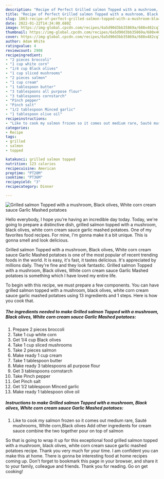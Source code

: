 ```yaml
---
description: "Recipe of Perfect Grilled salmon Topped with a mushroom, Black olives, White corn cream sauce Garlic Mashed potatoes"
title: "Recipe of Perfect Grilled salmon Topped with a mushroom, Black olives, White corn cream sauce Garlic Mashed potatoes"
slug: 1863-recipe-of-perfect-grilled-salmon-topped-with-a-mushroom-black-olives-white-corn-cream-sauce-garlic-mashed-potatoes
date: 2022-01-22T14:34:00.680Z
image: https://img-global.cpcdn.com/recipes/6a5d90d3bb35869a/680x482cq70/grilled-salmon-topped-with-a-mushroom-black-olives-white-corn-cream-sauce-garlic-mashed-potatoes-recipe-main-photo.jpg
thumbnail: https://img-global.cpcdn.com/recipes/6a5d90d3bb35869a/680x482cq70/grilled-salmon-topped-with-a-mushroom-black-olives-white-corn-cream-sauce-garlic-mashed-potatoes-recipe-main-photo.jpg
cover: https://img-global.cpcdn.com/recipes/6a5d90d3bb35869a/680x482cq70/grilled-salmon-topped-with-a-mushroom-black-olives-white-corn-cream-sauce-garlic-mashed-potatoes-recipe-main-photo.jpg
author: Adam White
ratingvalue: 4
reviewcount: 2908
recipeingredient:
- "2 pieces broccoli"
- "1 cup white corn"
- "1/4 cup Black olives"
- "1 cup sliced mushrooms"
- "2 pieces salmon"
- "1 cup cream"
- "1 tablespoon butter"
- "3 tablespoons all purpose flour"
- "3 tablespoons cornstarch"
- "Pinch pepper"
- "Pinch salt"
- "1/2 tablespoon Minced garlic"
- "1 tablespoon olive oil"
recipeinstructions:
- "Like to cook my salmon frozen so it comes out medium rare, Sauté mushrooms, White corn,Black olives Add other ingredients for cream sauce combine the two together pour on top of salmon"
categories:
- Recipe
tags:
- grilled
- salmon
- topped

katakunci: grilled salmon topped 
nutrition: 123 calories
recipecuisine: American
preptime: "PT28M"
cooktime: "PT36M"
recipeyield: "3"
recipecategory: Dinner

---
```



![Grilled salmon Topped with a mushroom, Black olives, White corn cream sauce Garlic Mashed potatoes](https://img-global.cpcdn.com/recipes/6a5d90d3bb35869a/680x482cq70/grilled-salmon-topped-with-a-mushroom-black-olives-white-corn-cream-sauce-garlic-mashed-potatoes-recipe-main-photo.jpg)

Hello everybody, I hope you're having an incredible day today. Today, we're going to prepare a distinctive dish, grilled salmon topped with a mushroom, black olives, white corn cream sauce garlic mashed potatoes. One of my favorites food recipes. For mine, I'm gonna make it a bit unique. This is gonna smell and look delicious.

Grilled salmon Topped with a mushroom, Black olives, White corn cream sauce Garlic Mashed potatoes is one of the most popular of recent trending foods in the world. It is easy, it's fast, it tastes delicious. It's appreciated by millions daily. They're fine and they look fantastic. Grilled salmon Topped with a mushroom, Black olives, White corn cream sauce Garlic Mashed potatoes is something which I have loved my entire life.




To begin with this recipe, we must prepare a few components. You can have grilled salmon topped with a mushroom, black olives, white corn cream sauce garlic mashed potatoes using 13 ingredients and 1 steps. Here is how you cook that.

<!--inarticleads1-->

##### The ingredients needed to make Grilled salmon Topped with a mushroom, Black olives, White corn cream sauce Garlic Mashed potatoes:

1. Prepare 2 pieces broccoli
1. Take 1 cup white corn
1. Get 1/4 cup Black olives
1. Take 1 cup sliced mushrooms
1. Take 2 pieces salmon
1. Make ready 1 cup cream
1. Take 1 tablespoon butter
1. Make ready 3 tablespoons all purpose flour
1. Get 3 tablespoons cornstarch
1. Take Pinch pepper
1. Get Pinch salt
1. Get 1/2 tablespoon Minced garlic
1. Make ready 1 tablespoon olive oil




<!--inarticleads2-->

##### Instructions to make Grilled salmon Topped with a mushroom, Black olives, White corn cream sauce Garlic Mashed potatoes:

1. Like to cook my salmon frozen so it comes out medium rare, Sauté mushrooms, White corn,Black olives Add other ingredients for cream sauce combine the two together pour on top of salmon




So that is going to wrap it up for this exceptional food grilled salmon topped with a mushroom, black olives, white corn cream sauce garlic mashed potatoes recipe. Thank you very much for your time. I am confident you can make this at home. There is gonna be interesting food at home recipes coming up. Don't forget to bookmark this page in your browser, and share it to your family, colleague and friends. Thank you for reading. Go on get cooking!
